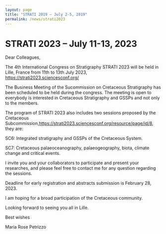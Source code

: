 ```yaml
---
layout: page
title: "STRATI 2019 – July 2-5, 2019"
permalink: /news/strati2023
---
```

# STRATI 2023 – July 11-13, 2023

Dear Colleagues,

The 4th International Congress on Stratigraphy STRATI 2023 will be held in Lille, France from 11th to 13th July 2023, <https://strati2023.sciencesconf.org/>

The Business Meeting of the Sucommission on Cretaceous Stratigraphy has been scheduled to be held during the congress. The meeting is open to everybody is interested in Cretaceous Stratigraphy and GSSPs and not only to the members.

The program of STRATI 2023 also includes two sessions proposed by the Cretaceous Subcommission,<https://strati2023.sciencesconf.org/resource/page/id/8>, they are:

SC6: Integrated stratigraphy and GSSPs of the Cretaceous System.

SC7: Cretaceous palaeoceanography, palaeogeography, biota, climate change and critical events.

I invite you and your collaborators to participate and present your researches, and please feel free to contact me for any question regarding the sessions.

Deadline for early registration and abstracts submission is February 28, 2023.

I am hoping for a broad participation of the Cretaceous community.

Looking forward to seeing you all in Lille.

Best wishes

Maria Rose Petrizzo

